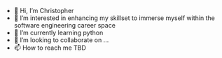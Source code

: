 - 👋 Hi, I’m Christopher
- 👀 I’m interested in enhancing my skillset to immerse myself within the software engineering career space
- 🌱 I’m currently learning python
- 💞️ I’m looking to collaborate on ...
- 📫 How to reach me TBD

<!---
christopher-lu/christopher-lu is a ✨ special ✨ repository because its `README.md` (this file) appears on your GitHub profile.
You can click the Preview link to take a look at your changes.
--->
